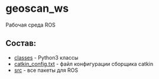 # geoscan_ws
Рабочая среда ROS

## Состав:
* [classes](https://github.com/IlyaDanilenko/geoscan_pioneer_max/tree/master/geoscan_ws/classes) - Python3 классы
* [catkin_config.txt](https://github.com/IlyaDanilenko/geoscan_pioneer_max/blob/master/geoscan_ws/config_catkin.txt) - файл конфигурации сборщика catkin
* [src](https://github.com/IlyaDanilenko/geoscan_pioneer_max/tree/master/geoscan_ws/src) - все пакеты для ROS
